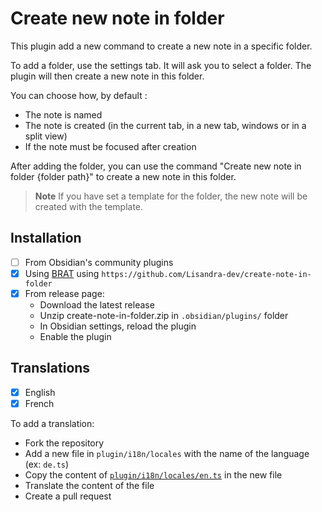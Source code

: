 # Create new note in folder

This plugin add a new command to create a new note in a specific folder.

To add a folder, use the settings tab. It will ask you to select a folder. The plugin will then create a new note in this folder.

You can choose how, by default :
- The note is named
- The note is created (in the current tab, in a new tab, windows or in a split view)
- If the note must be focused after creation

After adding the folder, you can use the command "Create new note in folder {folder path}" to create a new note in this folder.

> **Note**
> If you have set a template for the folder, the new note will be created with the template.

## Installation

- [ ] From Obsidian's community plugins
- [x] Using [BRAT](https://github.com/TfTHacker/obsidian42-brat#adding-a-beta-plugin) using `https://github.com/Lisandra-dev/create-note-in-folder`
- [x] From release page:
  - Download the latest release
  - Unzip create-note-in-folder.zip in `.obsidian/plugins/` folder
  - In Obsidian settings, reload the plugin
  - Enable the plugin

## Translations

- [x] English
- [x] French

To add a translation:
- Fork the repository
- Add a new file in `plugin/i18n/locales` with the name of the language (ex: `de.ts`)
- Copy the content of [`plugin/i18n/locales/en.ts`](plugin/i18n/locales/en.ts) in the new file
- Translate the content of the file
- Create a pull request

